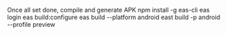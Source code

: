 Once all set done, compile and generate APK
npm install -g eas-cli
eas login
eas build:configure
eas build --platform android
east build -p android --profile preview

